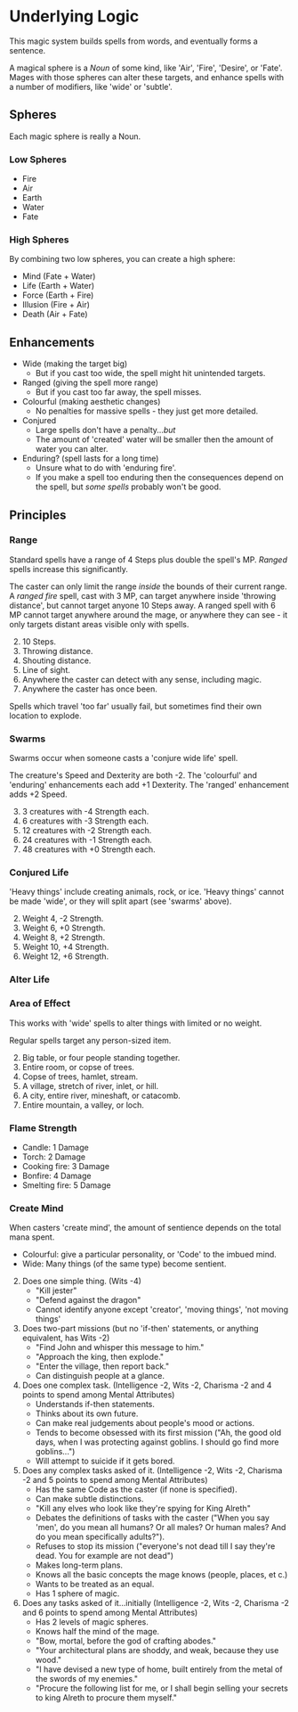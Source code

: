 # Underlying Logic

This magic system builds spells from words, and eventually forms a sentence.

A magical sphere is a *Noun* of some kind, like 'Air', 'Fire', 'Desire', or 'Fate'.
Mages with those spheres can alter these targets, and enhance spells with a number of modifiers, like 'wide' or 'subtle'.

## Spheres

Each magic sphere is really a Noun.

### Low Spheres

- Fire
- Air
- Earth
- Water
- Fate

### High Spheres

By combining two low spheres, you can create a high sphere:

- Mind (Fate + Water)
- Life (Earth + Water)
- Force (Earth + Fire)
- Illusion (Fire + Air)
- Death (Air + Fate)

## Enhancements

- Wide (making the target big)
    * But if you cast too wide, the spell might hit unintended targets.
- Ranged (giving the spell more range)
    * But if you cast too far away, the spell misses.
- Colourful (making aesthetic changes)
    * No penalties for massive spells - they just get more detailed.
- Conjured
    * Large spells don't have a penalty...*but*
    * The amount of 'created' water will be smaller then the amount of water you can alter.
- Enduring? (spell lasts for a long time)
    * Unsure what to do with 'enduring fire'.
    * If you make a spell too enduring then the consequences depend on the spell, but *some spells* probably won't be good.

## Principles

### Range

Standard spells have a range of 4 Steps plus double the spell's MP.
*Ranged* spells increase this significantly.

The caster can only limit the range *inside* the bounds of their current range.
A *ranged fire* spell, cast with 3 MP, can target anywhere inside 'throwing distance', but cannot target anyone 10 Steps away.
A ranged spell with 6 MP cannot target anywhere around the mage, or anywhere they can see - it only targets distant areas visible only with spells.

2. 10 Steps.
3. Throwing distance.
4. Shouting distance.
5. Line of sight.
6. Anywhere the caster can detect with any sense, including magic.
7. Anywhere the caster has once been.

Spells which travel 'too far' usually fail, but sometimes find their own location to explode.


### Swarms

Swarms occur when someone casts a 'conjure wide life' spell.

The creature's Speed and Dexterity are both -2.
The 'colourful' and 'enduring' enhancements each add +1 Dexterity.
The 'ranged' enhancement adds +2 Speed.

3. 3 creatures with -4 Strength each.
4. 6 creatures with -3 Strength each.
5. 12 creatures with -2 Strength each.
6. 24 creatures with -1 Strength each.
7. 48 creatures with +0 Strength each.

### Conjured Life

'Heavy things' include creating animals, rock, or ice.
'Heavy things' cannot be made 'wide', or they will split apart (see 'swarms' above).

2. Weight 4, -2 Strength.
3. Weight 6, +0 Strength.
4. Weight 8, +2 Strength.
5. Weight 10, +4 Strength.
6. Weight 12, +6 Strength.

### Alter Life

### Area of Effect

This works with 'wide' spells to alter things with limited or no weight.

Regular spells target any person-sized item.

2. Big table, or four people standing together.
3. Entire room, or copse of trees.
4. Copse of trees, hamlet, stream.
5. A village, stretch of river, inlet, or hill.
6. A city, entire river, mineshaft, or catacomb.
7. Entire mountain, a valley, or loch.

### Flame Strength

- Candle: 1 Damage
- Torch: 2 Damage
- Cooking fire: 3 Damage
- Bonfire: 4 Damage
- Smelting fire: 5 Damage

### Create Mind

When casters 'create mind', the amount of sentience depends on the total mana spent.

- Colourful: give a particular personality, or 'Code' to the imbued mind.
- Wide: Many things (of the same type) become sentient.

2. Does one simple thing. (Wits -4)
    * "Kill jester"
    * "Defend against the dragon"
    * Cannot identify anyone except 'creator', 'moving things', 'not moving things'
3. Does two-part missions (but no 'if-then' statements, or anything equivalent, has Wits -2)
    * "Find John and whisper this message to him."
    * "Approach the king, then explode."
    * "Enter the village, then report back."
    * Can distinguish people at a glance.
4. Does one complex task. (Intelligence -2, Wits -2, Charisma -2 and 4 points to spend among Mental Attributes)
    * Understands if-then statements.
    * Thinks about its own future.
    * Can make real judgements about people's mood or actions.
    * Tends to become obsessed with its first mission ("Ah, the good old days, when I was protecting against goblins. I should go find more goblins...")
    * Will attempt to suicide if it gets bored.
5. Does any complex tasks asked of it. (Intelligence -2, Wits -2, Charisma -2 and 5 points to spend among Mental Attributes)
    * Has the same Code as the caster (if none is specified).
    * Can make subtle distinctions.
    * "Kill any elves who look like they're spying for King Alreth"
    * Debates the definitions of tasks with the caster ("When you say 'men', do you mean all humans? Or all males? Or human males? And do you mean specifically adults?").
    * Refuses to stop its mission ("everyone's not dead till I say they're dead. You for example are not dead")
    * Makes long-term plans.
    * Knows all the basic concepts the mage knows (people, places, et c.)
    * Wants to be treated as an equal.
    * Has 1 sphere of magic.
6. Does any tasks asked of it...initially (Intelligence -2, Wits -2, Charisma -2 and 6 points to spend among Mental Attributes)
    * Has 2 levels of magic spheres.
    * Knows half the mind of the mage.
    * "Bow, mortal, before the god of crafting abodes."
    * "Your architectural plans are shoddy, and weak, because they use wood."
    * "I have devised a new type of home, built entirely from the metal of the swords of my enemies."
    * "Procure the following list for me, or I shall begin selling your secrets to king Alreth to procure them myself."


